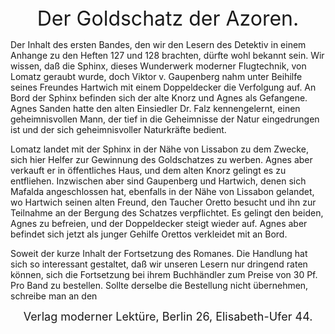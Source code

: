 <div style="font-size: xx-large; text-align: center;">Der Goldschatz der Azoren.</div>

Der Inhalt des ersten Bandes, den wir den Lesern des Detektiv in einem Anhange zu den Heften 127 und 128 brachten, dürfte wohl bekannt sein. Wir wissen, daß die Sphinx, dieses Wunderwerk moderner Flugtechnik, von Lomatz geraubt wurde, doch Viktor v. Gaupenberg nahm unter Beihilfe seines Freundes Hartwich mit einem Doppeldecker die Verfolgung auf. An Bord der Sphinx befinden sich der alte Knorz und Agnes als Gefangene. Agnes Sanden hatte den alten Einsiedler Dr. Falz kennengelernt, einen geheimnisvollen Mann, der tief in die Geheimnisse der Natur eingedrungen ist und der sich geheimnisvoller Naturkräfte bedient.

Lomatz landet mit der Sphinx in der Nähe von Lissabon zu dem Zwecke, sich hier Helfer zur Gewinnung des Goldschatzes zu werben. Agnes aber verkauft er in öffentliches Haus, und dem alten Knorz gelingt es zu entfliehen. Inzwischen aber sind Gaupenberg und Hartwich, denen sich Mafalda angeschlossen hat, ebenfalls in der Nähe von Lissabon gelandet, wo Hartwich seinen alten Freund, den Taucher Oretto besucht und ihn zur Teilnahme an der Bergung des Schatzes verpflichtet. Es gelingt den beiden, Agnes zu befreien, und der Doppeldecker steigt wieder auf. Agnes aber befindet sich jetzt als junger Gehilfe Orettos verkleidet mit an Bord.

Soweit der kurze Inhalt der Fortsetzung des Romanes. Die Handlung hat sich so interessant gestaltet, daß wir unseren Lesern nur dringend raten können, sich die Fortsetzung bei ihrem Buchhändler zum Preise von 30 Pf. Pro Band zu bestellen. Sollte derselbe die Bestellung nicht übernehmen, schreibe man an den

<div style="font-size: large; text-align: center;">Verlag moderner Lektüre, Berlin 26, Elisabeth-Ufer 44.</div>

